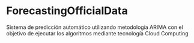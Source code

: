 # ForecastingOfficialData
Sistema de predicción automático utilizando metodología ARIMA con el objetivo de ejecutar los algoritmos mediante tecnología Cloud Computing
